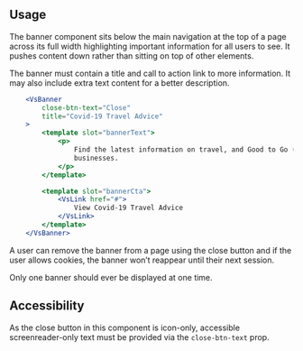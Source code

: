 ## Usage
The banner component sits below the main navigation at the top of a page across its full width highlighting important information for all users to see. It pushes content down rather than sitting on top of other elements.   

The banner must contain a title and call to action link to more information. It may also include extra text content for a better description.  

```jsx
    <VsBanner
        close-btn-text="Close"
        title="Covid-19 Travel Advice"
    >
        <template slot="bannerText">
            <p>
                Find the latest information on travel, and Good to Go (Covid-safe)
                businesses. 
            </p>
        </template>

        <template slot="bannerCta">
            <VsLink href="#">
                View Covid-19 Travel Advice
            </VsLink>
        </template>
    </VsBanner>
  ```

A user can remove the banner from a page using the close button and if the user allows cookies, the banner won’t reappear until their next session. 

Only one banner should ever be displayed at one time.



## Accessibility
As the close button in this component is icon-only, accessible screenreader-only text must be provided via the `close-btn-text` prop.